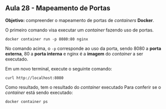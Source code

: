 ## Aula 28 - Mapeamento de Portas

**Objetivo:** compreender o mapeamento de portas de *containers* **Docker**.

O primeiro comando visa executar um *container* fazendo uso de portas.

```shell
docker container run -p 8080:80 nginx
```

No comando acima, o `-p` corresponde ao uso da porta, sendo 8080 a **porta externa**, 80 a **porta interna** e nginx é a **imagem** do *container* a ser executado.

Em um novo terminal, execute o seguinte comando:

```shell
curl http://localhost:8080
```

Como resultado, tem o resultado do *container* executado Para conferir se o *container* está sendo executado:

```shell
docker container ps
```
